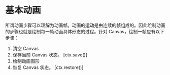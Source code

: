 # 基本动画

所谓动画步骤可以理解为动画帧。动画的运动是由连续的帧组成的。因此绘制动画的步骤也就是绘制每一帧动画具体形态的过程。针对 Canvas，绘制一帧应有以下步骤：

1. 清空 Canvas
2. 保存当前 Canvas 状态。 [ctx.save()]
3. 绘制动画图形
4. 恢复 Canvas 状态。 [ctx.restore()]